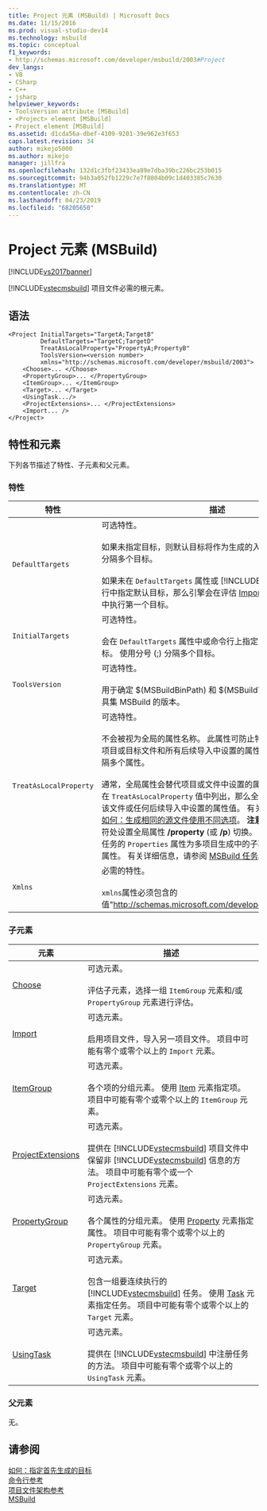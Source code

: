 ```yaml
---
title: Project 元素 (MSBuild) | Microsoft Docs
ms.date: 11/15/2016
ms.prod: visual-studio-dev14
ms.technology: msbuild
ms.topic: conceptual
f1_keywords:
- http://schemas.microsoft.com/developer/msbuild/2003#Project
dev_langs:
- VB
- CSharp
- C++
- jsharp
helpviewer_keywords:
- ToolsVersion attribute [MSBuild]
- <Project> element [MSBuild]
- Project element [MSBuild]
ms.assetid: d1cda56a-dbef-4109-9201-39e962e3f653
caps.latest.revision: 34
author: mikejo5000
ms.author: mikejo
manager: jillfra
ms.openlocfilehash: 132d1c3fbf23433ea89e7dba39bc226bc253b015
ms.sourcegitcommit: 94b3a052fb1229c7e7f8804b09c1d403385c7630
ms.translationtype: MT
ms.contentlocale: zh-CN
ms.lasthandoff: 04/23/2019
ms.locfileid: "68205650"
---
```

# <a name="project-element-msbuild"></a>Project 元素 (MSBuild)
[!INCLUDE[vs2017banner](../includes/vs2017banner.md)]

[!INCLUDE[vstecmsbuild](../includes/vstecmsbuild-md.md)] 项目文件必需的根元素。  
  
## <a name="syntax"></a>语法  
  
```  
<Project InitialTargets="TargetA;TargetB"  
         DefaultTargets="TargetC;TargetD"  
         TreatAsLocalProperty="PropertyA;PropertyB"  
         ToolsVersion=<version number>  
         xmlns="http://schemas.microsoft.com/developer/msbuild/2003">  
    <Choose>... </Choose>  
    <PropertyGroup>... </PropertyGroup>  
    <ItemGroup>... </ItemGroup>  
    <Target>... </Target>  
    <UsingTask.../>  
    <ProjectExtensions>... </ProjectExtensions>  
    <Import... />  
</Project>  
```  
  
## <a name="attributes-and-elements"></a>特性和元素  
 下列各节描述了特性、子元素和父元素。  
  
### <a name="attributes"></a>特性  
  
|       特性        |                                                                                                                                                                                                                                                                                                                                                                                                                                                                                                                                              描述                                                                                                                                                                                                                                                                                                                                                                                                                                                                                                                                               |
|------------------------|--------------------------------------------------------------------------------------------------------------------------------------------------------------------------------------------------------------------------------------------------------------------------------------------------------------------------------------------------------------------------------------------------------------------------------------------------------------------------------------------------------------------------------------------------------------------------------------------------------------------------------------------------------------------------------------------------------------------------------------------------------------------------------------------------------------------------------------------------------------------------------------------------------------------------------------------------------------------------------------------------------------------------------------------------------------------------------------------------------|
|    `DefaultTargets`    |                                                                                                                                                                                                                                                                                                 可选特性。<br /><br /> 如果未指定目标，则默认目标将作为生成的入口点。 使用分号 (;) 分隔多个目标。<br /><br /> 如果未在 `DefaultTargets` 属性或 [!INCLUDE[vstecmsbuild](../includes/vstecmsbuild-md.md)] 命令行中指定默认目标，那么引擎会在评估 [Import](../msbuild/import-element-msbuild.md) 元素后在项目文件中执行第一个目标。                                                                                                                                                                                                                                                                                                  |
|    `InitialTargets`    |                                                                                                                                                                                                                                                                                                                                                                                                                                             可选特性。<br /><br /> 会在 `DefaultTargets` 属性中或命令行上指定的目标前运行初始目标。 使用分号 (;) 分隔多个目标。                                                                                                                                                                                                                                                                                                                                                                                                                                              |
|     `ToolsVersion`     |                                                                                                                                                                                                                                                                                                                                                                                                                                                                             可选特性。<br /><br /> 用于确定 $(MSBuildBinPath) 和 $(MSBuildToolsPath) 的值的工具集 MSBuild 的版本。                                                                                                                                                                                                                                                                                                                                                                                                                                                                             |
| `TreatAsLocalProperty` | 可选特性。<br /><br /> 不会被视为全局的属性名称。 此属性可防止特定命令行属性替代项目或目标文件和所有后续导入中设置的属性值。 使用分号 (;) 分隔多个属性。<br /><br /> 通常，全局属性会替代项目或文件中设置的属性值。 如果该属性在 `TreatAsLocalProperty` 值中列出，那么全局属性值不会替代在该文件或任何后续导入中设置的属性值。 有关详细信息，请参阅[如何：生成相同的源文件使用不同选项](../msbuild/how-to-build-the-same-source-files-with-different-options.md)。 **注意：** 通过在命令提示符处设置全局属性 **/property** (或 **/p**) 切换。 还可使用 MSBuild 任务的 `Properties` 属性为多项目生成中的子项目设置或修改全局属性。 有关详细信息，请参阅 [MSBuild 任务](../msbuild/msbuild-task.md)。 |
|        `Xmlns`         |                                                                                                                                                                                                                                                                                                                                                                                                                                                                                 必需的特性。<br /><br /> `xmlns`属性必须包含的值"<http://schemas.microsoft.com/developer/msbuild/2003>"。                                                                                                                                                                                                                                                                                                                                                                                                                                                                                  |
  
### <a name="child-elements"></a>子元素  
  
|元素|描述|  
|-------------|-----------------|  
|[Choose](../msbuild/choose-element-msbuild.md)|可选元素。<br /><br /> 评估子元素，选择一组 `ItemGroup` 元素和/或 `PropertyGroup` 元素进行评估。|  
|[Import](../msbuild/import-element-msbuild.md)|可选元素。<br /><br /> 启用项目文件，导入另一项目文件。 项目中可能有零个或零个以上的 `Import` 元素。|  
|[ItemGroup](../msbuild/itemgroup-element-msbuild.md)|可选元素。<br /><br /> 各个项的分组元素。 使用 [Item](../msbuild/item-element-msbuild.md) 元素指定项。 项目中可能有零个或零个以上的 `ItemGroup` 元素。|  
|[ProjectExtensions](../msbuild/projectextensions-element-msbuild.md)|可选元素。<br /><br /> 提供在 [!INCLUDE[vstecmsbuild](../includes/vstecmsbuild-md.md)] 项目文件中保留非 [!INCLUDE[vstecmsbuild](../includes/vstecmsbuild-md.md)] 信息的方法。 项目中可能有零个或一个 `ProjectExtensions` 元素。|  
|[PropertyGroup](../msbuild/propertygroup-element-msbuild.md)|可选元素。<br /><br /> 各个属性的分组元素。 使用 [Property](../msbuild/property-element-msbuild.md) 元素指定属性。 项目中可能有零个或零个以上的 `PropertyGroup` 元素。|  
|[Target](../msbuild/target-element-msbuild.md)|可选元素。<br /><br /> 包含一组要连续执行的 [!INCLUDE[vstecmsbuild](../includes/vstecmsbuild-md.md)] 任务。 使用 [Task](../msbuild/task-element-msbuild.md) 元素指定任务。 项目中可能有零个或零个以上的 `Target` 元素。|  
|[UsingTask](../msbuild/usingtask-element-msbuild.md)|可选元素。<br /><br /> 提供在 [!INCLUDE[vstecmsbuild](../includes/vstecmsbuild-md.md)] 中注册任务的方法。 项目中可能有零个或零个以上的 `UsingTask` 元素。|  
  
### <a name="parent-elements"></a>父元素  
 无。  
  
## <a name="see-also"></a>请参阅  
 [如何：指定首先生成的目标](../msbuild/how-to-specify-which-target-to-build-first.md)   
 [命令行参考](../msbuild/msbuild-command-line-reference.md)   
 [项目文件架构参考](../msbuild/msbuild-project-file-schema-reference.md)   
 [MSBuild](msbuild.md)
